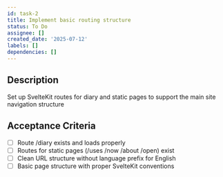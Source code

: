 ```yaml
---
id: task-2
title: Implement basic routing structure
status: To Do
assignee: []
created_date: '2025-07-12'
labels: []
dependencies: []
---
```


## Description

Set up SvelteKit routes for diary and static pages to support the main site navigation structure

## Acceptance Criteria

- [ ] Route /diary exists and loads properly
- [ ] Routes for static pages (/uses /now /about /open) exist
- [ ] Clean URL structure without language prefix for English
- [ ] Basic page structure with proper SvelteKit conventions

